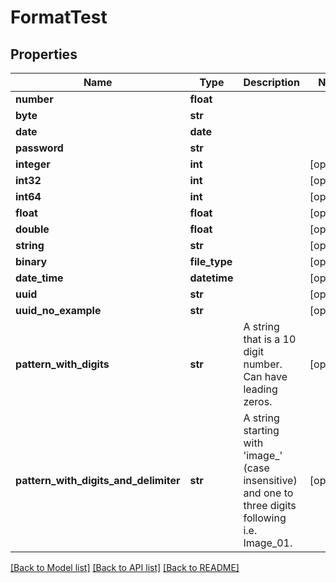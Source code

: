 # FormatTest

## Properties
Name | Type | Description | Notes
------------ | ------------- | ------------- | -------------
**number** | **float** |  | 
**byte** | **str** |  | 
**date** | **date** |  | 
**password** | **str** |  | 
**integer** | **int** |  | [optional] 
**int32** | **int** |  | [optional] 
**int64** | **int** |  | [optional] 
**float** | **float** |  | [optional] 
**double** | **float** |  | [optional] 
**string** | **str** |  | [optional] 
**binary** | **file_type** |  | [optional] 
**date_time** | **datetime** |  | [optional] 
**uuid** | **str** |  | [optional] 
**uuid_no_example** | **str** |  | [optional] 
**pattern_with_digits** | **str** | A string that is a 10 digit number. Can have leading zeros. | [optional] 
**pattern_with_digits_and_delimiter** | **str** | A string starting with &#39;image_&#39; (case insensitive) and one to three digits following i.e. Image_01. | [optional] 

[[Back to Model list]](../README.md#documentation-for-models) [[Back to API list]](../README.md#documentation-for-api-endpoints) [[Back to README]](../README.md)


